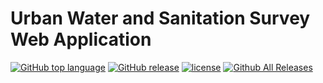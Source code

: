 # Urban Water and Sanitation Survey Web Application

[![GitHub top language](https://img.shields.io/github/languages/top/validmeasures/wsup.svg)]()
[![GitHub release](https://img.shields.io/github/release/validmeasures/wsup.svg)]()
[![license](https://img.shields.io/github/license/validmeasures/wsup.svg)](https://github.com/validmeasures/wsup/blob/master/LICENSE.md)
[![Github All Releases](https://img.shields.io/github/downloads/validmeasures/wsup/latest/total.svg)](https://github.com/validmeasures/wsup/archive/master.zip)

